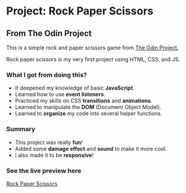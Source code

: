 # Project: Rock Paper Scissors

## From The Odin Project

This is a simple rock and paper scissors game from [The Odin Project.](https://www.theodinproject.com/lessons/foundations-rock-paper-scissors)

Rock paper scissors is my very first project using HTML, CSS, and JS.

### What I got from doing this?
* It deepened my knowledge of basic **JavaScript**.
* Learned how to use **event listeners**.
* Practiced my skills on CSS **transitions** and **animations**.
* Learned to manipulate the **DOM** (Document Object Model).
* Learned to **organize** my code into several helper functions.

### Summary
* This project was really **fun**!
* Added some **damage effect** and **sound** to make it more cool.
* I also made it to be **responsive**!

### See the live preview here
[Rock Paper Scissors](https://yisaaaa.github.io/Rock-Paper-Scissors/)
